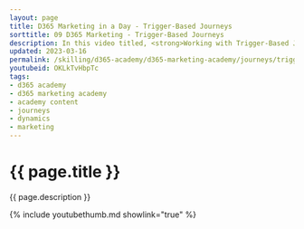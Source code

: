 ```yaml
---
layout: page
title: D365 Marketing in a Day - Trigger-Based Journeys
sorttitle: 09 D365 Marketing - Trigger-Based Journeys
description: In this video titled, <strong>Working with Trigger-Based Journeys</strong>, you will create a journey based upon the trigger you created in the previous video titled <strong>Triggers</strong>. Marketers will leverage trigger-based customer journeys to react to customers’ actions in real time. Journeys can be triggered based on real-world interactions like walking into a store and connecting to Wi-Fi.In this video you will learn how the real-time nature of the journey ensures that marketers can respond to customers immediately and convert their expression of interest into a sale. 
updated: 2023-03-16
permalink: /skilling/d365-academy/d365-marketing-academy/journeys/trigger-journeys
youtubeid: OKLkTvHbpTc
tags: 
- d365 academy
- d365 marketing academy
- academy content
- journeys
- dynamics
- marketing
---
```


# {{ page.title }}

{{ page.description }}

{% include youtubethumb.md showlink="true" %}
